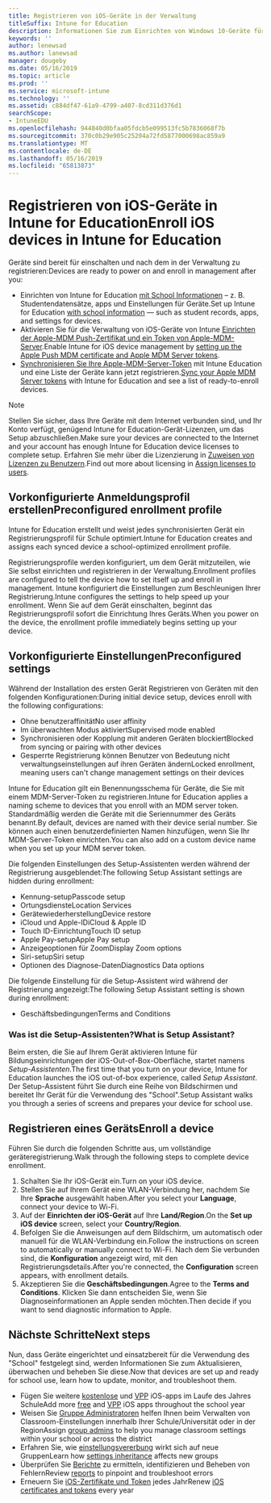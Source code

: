 ```yaml
---
title: Registrieren von iOS-Geräte in der Verwaltung
titleSuffix: Intune for Education
description: Informationen Sie zum Einrichten von Windows 10-Geräte für Intune for Education.
keywords: ''
author: lenewsad
ms.author: lanewsad
manager: dougeby
ms.date: 05/16/2019
ms.topic: article
ms.prod: ''
ms.service: microsoft-intune
ms.technology: ''
ms.assetid: c884df47-61a9-4799-a407-8cd311d376d1
searchScope:
- IntuneEDU
ms.openlocfilehash: 944840d0bfaa05fdcb5e099513fc5b7836068f7b
ms.sourcegitcommit: 370c0b29e905c25204a72fd5877000698ac859a9
ms.translationtype: MT
ms.contentlocale: de-DE
ms.lasthandoff: 05/16/2019
ms.locfileid: "65813873"
---
```

# <a name="enroll-ios-devices-in-intune-for-education"></a><span data-ttu-id="3ee1d-103">Registrieren von iOS-Geräte in Intune for Education</span><span class="sxs-lookup"><span data-stu-id="3ee1d-103">Enroll iOS devices in Intune for Education</span></span>

<span data-ttu-id="3ee1d-104">Geräte sind bereit für einschalten und nach dem in der Verwaltung zu registrieren:</span><span class="sxs-lookup"><span data-stu-id="3ee1d-104">Devices are ready to power on and enroll in management after you:</span></span>

* <span data-ttu-id="3ee1d-105">Einrichten von Intune for Education [mit School Informationen](what-is-school-data-sync.md) – z. B. Studentendatensätze, apps und Einstellungen für Geräte.</span><span class="sxs-lookup"><span data-stu-id="3ee1d-105">Set up Intune for Education [with school information](what-is-school-data-sync.md) — such as student records, apps, and settings for devices.</span></span>
* <span data-ttu-id="3ee1d-106">Aktivieren Sie für die Verwaltung von iOS-Geräte von Intune [Einrichten der Apple-MDM Push-Zertifikat und ein Token von Apple-MDM-Server](setup-ios-device-management.md#add-an-mdm-push-certificate).</span><span class="sxs-lookup"><span data-stu-id="3ee1d-106">Enable Intune for iOS device management by [setting up the Apple Push MDM certificate and Apple MDM Server tokens](setup-ios-device-management.md#add-an-mdm-push-certificate).</span></span>
* <span data-ttu-id="3ee1d-107">[Synchronisieren Sie Ihre Apple-MDM-Server-Token](setup-ios-device-management.md#sync-managed-devices) mit Intune Education und eine Liste der Geräte kann jetzt registrieren.</span><span class="sxs-lookup"><span data-stu-id="3ee1d-107">[Sync your Apple MDM Server tokens](setup-ios-device-management.md#sync-managed-devices) with Intune for Education and see a list of ready-to-enroll devices.</span></span>  

> [!NOTE]
> <span data-ttu-id="3ee1d-108">Stellen Sie sicher, dass Ihre Geräte mit dem Internet verbunden sind, und Ihr Konto verfügt, genügend Intune for Education-Gerät-Lizenzen, um das Setup abzuschließen.</span><span class="sxs-lookup"><span data-stu-id="3ee1d-108">Make sure your devices are connected to the Internet and your account has enough Intune for Education device licenses to complete setup.</span></span> <span data-ttu-id="3ee1d-109">Erfahren Sie mehr über die Lizenzierung in [Zuweisen von Lizenzen zu Benutzern](https://docs.microsoft.com/intune/get-started/start-with-a-paid-subscription-to-microsoft-intune-step-4).</span><span class="sxs-lookup"><span data-stu-id="3ee1d-109">Find out more about licensing in [Assign licenses to users](https://docs.microsoft.com/intune/get-started/start-with-a-paid-subscription-to-microsoft-intune-step-4).</span></span>

## <a name="preconfigured-enrollment-profile"></a><span data-ttu-id="3ee1d-110">Vorkonfigurierte Anmeldungsprofil erstellen</span><span class="sxs-lookup"><span data-stu-id="3ee1d-110">Preconfigured enrollment profile</span></span>  
<span data-ttu-id="3ee1d-111">Intune for Education erstellt und weist jedes synchronisierten Gerät ein Registrierungsprofil für Schule optimiert.</span><span class="sxs-lookup"><span data-stu-id="3ee1d-111">Intune for Education creates and assigns each synced device a school-optimized enrollment profile.</span></span>  

<span data-ttu-id="3ee1d-112">Registrierungsprofile werden konfiguriert, um dem Gerät mitzuteilen, wie Sie selbst einrichten und registrieren in der Verwaltung.</span><span class="sxs-lookup"><span data-stu-id="3ee1d-112">Enrollment profiles are configured to tell the device how to set itself up and enroll in management.</span></span> <span data-ttu-id="3ee1d-113">Intune konfiguriert die Einstellungen zum Beschleunigen Ihrer Registrierung.</span><span class="sxs-lookup"><span data-stu-id="3ee1d-113">Intune configures the settings to help speed up your enrollment.</span></span>  <span data-ttu-id="3ee1d-114">Wenn Sie auf dem Gerät einschalten, beginnt das Registrierungsprofil sofort die Einrichtung Ihres Geräts.</span><span class="sxs-lookup"><span data-stu-id="3ee1d-114">When you power on the device, the enrollment profile immediately begins setting up your device.</span></span>

## <a name="preconfigured-settings"></a><span data-ttu-id="3ee1d-115">Vorkonfigurierte Einstellungen</span><span class="sxs-lookup"><span data-stu-id="3ee1d-115">Preconfigured settings</span></span>  
<span data-ttu-id="3ee1d-116">Während der Installation des ersten Gerät Registrieren von Geräten mit den folgenden Konfigurationen:</span><span class="sxs-lookup"><span data-stu-id="3ee1d-116">During initial device setup, devices enroll with the following configurations:</span></span>

* <span data-ttu-id="3ee1d-117">Ohne benutzeraffinität</span><span class="sxs-lookup"><span data-stu-id="3ee1d-117">No user affinity</span></span>
* <span data-ttu-id="3ee1d-118">Im überwachten Modus aktiviert</span><span class="sxs-lookup"><span data-stu-id="3ee1d-118">Supervised mode enabled</span></span>
* <span data-ttu-id="3ee1d-119">Synchronisieren oder Kopplung mit anderen Geräten blockiert</span><span class="sxs-lookup"><span data-stu-id="3ee1d-119">Blocked from syncing or pairing with other devices</span></span>
* <span data-ttu-id="3ee1d-120">Gesperrte Registrierung können Benutzer von Bedeutung nicht verwaltungseinstellungen auf ihren Geräten ändern</span><span class="sxs-lookup"><span data-stu-id="3ee1d-120">Locked enrollment, meaning users can't change management settings on their devices</span></span>  

<span data-ttu-id="3ee1d-121">Intune for Education gilt ein Benennungsschema für Geräte, die Sie mit einem MDM-Server-Token zu registrieren.</span><span class="sxs-lookup"><span data-stu-id="3ee1d-121">Intune for Education applies a naming scheme to devices that you enroll with an MDM server token.</span></span> <span data-ttu-id="3ee1d-122">Standardmäßig werden die Geräte mit die Seriennummer des Geräts benannt.</span><span class="sxs-lookup"><span data-stu-id="3ee1d-122">By default, devices are named with their device serial number.</span></span> <span data-ttu-id="3ee1d-123">Sie können auch einen benutzerdefinierten Namen hinzufügen, wenn Sie Ihr MDM-Server-Token einrichten.</span><span class="sxs-lookup"><span data-stu-id="3ee1d-123">You can also add on a custom device name when you set up your MDM server token.</span></span>  

<span data-ttu-id="3ee1d-124">Die folgenden Einstellungen des Setup-Assistenten werden während der Registrierung ausgeblendet:</span><span class="sxs-lookup"><span data-stu-id="3ee1d-124">The following Setup Assistant settings are hidden during enrollment:</span></span>
* <span data-ttu-id="3ee1d-125">Kennung-setup</span><span class="sxs-lookup"><span data-stu-id="3ee1d-125">Passcode setup</span></span>
* <span data-ttu-id="3ee1d-126">Ortungsdienste</span><span class="sxs-lookup"><span data-stu-id="3ee1d-126">Location Services</span></span>
* <span data-ttu-id="3ee1d-127">Gerätewiederherstellung</span><span class="sxs-lookup"><span data-stu-id="3ee1d-127">Device restore</span></span>
* <span data-ttu-id="3ee1d-128">iCloud und Apple-ID</span><span class="sxs-lookup"><span data-stu-id="3ee1d-128">iCloud & Apple ID</span></span>
* <span data-ttu-id="3ee1d-129">Touch ID-Einrichtung</span><span class="sxs-lookup"><span data-stu-id="3ee1d-129">Touch ID setup</span></span>
* <span data-ttu-id="3ee1d-130">Apple Pay-setup</span><span class="sxs-lookup"><span data-stu-id="3ee1d-130">Apple Pay setup</span></span>
* <span data-ttu-id="3ee1d-131">Anzeigeoptionen für Zoom</span><span class="sxs-lookup"><span data-stu-id="3ee1d-131">Display Zoom options</span></span>
* <span data-ttu-id="3ee1d-132">Siri-setup</span><span class="sxs-lookup"><span data-stu-id="3ee1d-132">Siri setup</span></span>
* <span data-ttu-id="3ee1d-133">Optionen des Diagnose-Daten</span><span class="sxs-lookup"><span data-stu-id="3ee1d-133">Diagnostics Data options</span></span>  


<span data-ttu-id="3ee1d-134">Die folgende Einstellung für die Setup-Assistent wird während der Registrierung angezeigt:</span><span class="sxs-lookup"><span data-stu-id="3ee1d-134">The following Setup Assistant setting is shown during enrollment:</span></span>
* <span data-ttu-id="3ee1d-135">Geschäftsbedingungen</span><span class="sxs-lookup"><span data-stu-id="3ee1d-135">Terms and Conditions</span></span>

### <a name="what-is-setup-assistant"></a><span data-ttu-id="3ee1d-136">Was ist die Setup-Assistenten?</span><span class="sxs-lookup"><span data-stu-id="3ee1d-136">What is Setup Assistant?</span></span>
<span data-ttu-id="3ee1d-137">Beim ersten, die Sie auf Ihrem Gerät aktivieren Intune für Bildungseinrichtungen der iOS-Out-of-Box-Oberfläche, startet namens *Setup-Assistenten*.</span><span class="sxs-lookup"><span data-stu-id="3ee1d-137">The first time that you turn on your device, Intune for Education launches the iOS out-of-box experience, called *Setup Assistant*.</span></span> <span data-ttu-id="3ee1d-138">Der Setup-Assistent führt Sie durch eine Reihe von Bildschirmen und bereitet Ihr Gerät für die Verwendung des "School".</span><span class="sxs-lookup"><span data-stu-id="3ee1d-138">Setup Assistant walks you through a series of screens and prepares your device for school use.</span></span>  

## <a name="enroll-a-device"></a><span data-ttu-id="3ee1d-139">Registrieren eines Geräts</span><span class="sxs-lookup"><span data-stu-id="3ee1d-139">Enroll a device</span></span>

<span data-ttu-id="3ee1d-140">Führen Sie durch die folgenden Schritte aus, um vollständige geräteregistrierung.</span><span class="sxs-lookup"><span data-stu-id="3ee1d-140">Walk through the following steps to complete device enrollment.</span></span>

1. <span data-ttu-id="3ee1d-141">Schalten Sie Ihr iOS-Gerät ein.</span><span class="sxs-lookup"><span data-stu-id="3ee1d-141">Turn on your iOS device.</span></span> 
2. <span data-ttu-id="3ee1d-142">Stellen Sie auf Ihrem Gerät eine WLAN-Verbindung her, nachdem Sie Ihre **Sprache** ausgewählt haben.</span><span class="sxs-lookup"><span data-stu-id="3ee1d-142">After you select your **Language**, connect your device to Wi-Fi.</span></span>
3. <span data-ttu-id="3ee1d-143">Auf der **Einrichten der iOS-Gerät** auf Ihre **Land/Region**.</span><span class="sxs-lookup"><span data-stu-id="3ee1d-143">On the **Set up iOS device** screen, select your **Country/Region**.</span></span>
4. <span data-ttu-id="3ee1d-144">Befolgen Sie die Anweisungen auf dem Bildschirm, um automatisch oder manuell für die WLAN-Verbindung ein.</span><span class="sxs-lookup"><span data-stu-id="3ee1d-144">Follow the instructions on screen to automatically or manually connect to Wi-Fi.</span></span> <span data-ttu-id="3ee1d-145">Nach dem Sie verbunden sind, die **Konfiguration** angezeigt wird, mit den Registrierungsdetails.</span><span class="sxs-lookup"><span data-stu-id="3ee1d-145">After you're connected, the **Configuration** screen appears, with enrollment details.</span></span>  
5. <span data-ttu-id="3ee1d-146">Akzeptieren Sie die **Geschäftsbedingungen**.</span><span class="sxs-lookup"><span data-stu-id="3ee1d-146">Agree to the **Terms and Conditions**.</span></span> <span data-ttu-id="3ee1d-147">Klicken Sie dann entscheiden Sie, wenn Sie Diagnoseinformationen an Apple senden möchten.</span><span class="sxs-lookup"><span data-stu-id="3ee1d-147">Then decide if you want to send diagnostic information to Apple.</span></span>  

## <a name="next-steps"></a><span data-ttu-id="3ee1d-148">Nächste Schritte</span><span class="sxs-lookup"><span data-stu-id="3ee1d-148">Next steps</span></span>
<span data-ttu-id="3ee1d-149">Nun, dass Geräte eingerichtet und einsatzbereit für die Verwendung des "School" festgelegt sind, werden Informationen Sie zum Aktualisieren, überwachen und beheben Sie diese.</span><span class="sxs-lookup"><span data-stu-id="3ee1d-149">Now that devices are set up and ready for school use, learn how to update, monitor, and troubleshoot them.</span></span>   
* <span data-ttu-id="3ee1d-150">Fügen Sie weitere [kostenlose](add-apps-ios.md) und [VPP](add-vpp-apps-ios.md) iOS-apps im Laufe des Jahres Schule</span><span class="sxs-lookup"><span data-stu-id="3ee1d-150">Add more [free](add-apps-ios.md) and [VPP](add-vpp-apps-ios.md) iOS apps throughout the school year</span></span>
* <span data-ttu-id="3ee1d-151">Weisen Sie [Gruppe Administratoren](group-admin-delegate.md) helfen Ihnen beim Verwalten von Classroom-Einstellungen innerhalb Ihrer Schule/Universität oder in der Region</span><span class="sxs-lookup"><span data-stu-id="3ee1d-151">Assign [group admins](group-admin-delegate.md) to help you manage classroom settings within your school or across the district</span></span>
* <span data-ttu-id="3ee1d-152">Erfahren Sie, wie [einstellungsvererbung](settings-inheritance.md) wirkt sich auf neue Gruppen</span><span class="sxs-lookup"><span data-stu-id="3ee1d-152">Learn how [settings inheritance](settings-inheritance.md) affects new groups</span></span>
* <span data-ttu-id="3ee1d-153">Überprüfen Sie [Berichte](what-are-reports.md) zu ermitteln, identifizieren und Beheben von Fehlern</span><span class="sxs-lookup"><span data-stu-id="3ee1d-153">Review [reports](what-are-reports.md) to pinpoint and troubleshoot errors</span></span> 
* <span data-ttu-id="3ee1d-154">Erneuern Sie [iOS-Zertifikate und Token](renew-ios-certificate-token.md) jedes Jahr</span><span class="sxs-lookup"><span data-stu-id="3ee1d-154">Renew [iOS certificates and tokens](renew-ios-certificate-token.md) every year</span></span>
